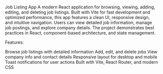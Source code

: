Job Listing App
A modern React application for browsing, viewing, adding, editing, and deleting job listings. Built with Vite for fast development and optimized performance, this app features a clean UI, responsive design, and intuitive navigation. Users can view detailed job information, manage job postings, and explore company details. The project demonstrates best practices in React, component-based architecture, and state management.

Features:

Browse job listings with detailed information
Add, edit, and delete jobs
View company info and contact details
Responsive layout for desktop and mobile
Toast notifications for user actions
Built with Vite, React Router, and modern CSS
